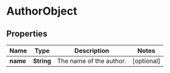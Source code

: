 

# AuthorObject

## Properties

Name | Type | Description | Notes
------------ | ------------- | ------------- | -------------
**name** | **String** | The name of the author.  |  [optional]




